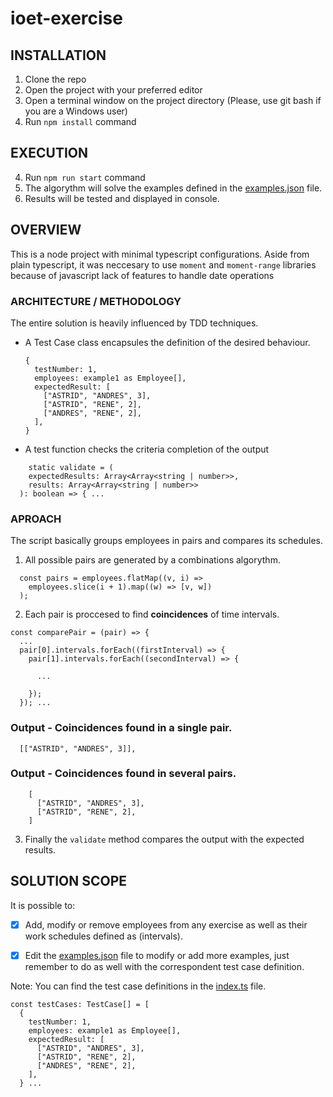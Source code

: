 # ioet-exercise

## INSTALLATION

1) Clone the repo
2) Open the project with your preferred editor
3) Open a terminal window on the project directory (Please, use git bash if you are a Windows user)
4) Run `npm install` command  

## EXECUTION

4) Run `npm run start` command
5) The algorythm will solve the examples defined in the [examples.json](./examples.json) file.
6) Results will be tested and displayed in console.

## OVERVIEW

This is a node project with minimal typescript configurations.
Aside from plain typescript, it was neccesary to use `moment` and `moment-range` libraries because of javascript lack of features to handle date operations

### ARCHITECTURE / METHODOLOGY

The entire solution is heavily influenced by TDD techniques. 

- A Test Case class encapsules the definition of the desired behaviour.
  ```
  {
    testNumber: 1,
    employees: example1 as Employee[],
    expectedResult: [
      ["ASTRID", "ANDRES", 3],
      ["ASTRID", "RENE", 2],
      ["ANDRES", "RENE", 2],
    ],
  }
  ```
- A test function checks the criteria completion of the output
```
    static validate = (
    expectedResults: Array<Array<string | number>>,
    results: Array<Array<string | number>>
  ): boolean => { ...
```

### APROACH
The script basically groups employees in pairs and compares its schedules. 

1) All possible pairs are generated by a combinations algorythm.

```
  const pairs = employees.flatMap((v, i) =>
    employees.slice(i + 1).map((w) => [v, w])
  );
```

2) Each pair is proccesed to find **coincidences** of time intervals.

```
const comparePair = (pair) => {
  ...
  pair[0].intervals.forEach((firstInterval) => {
    pair[1].intervals.forEach((secondInterval) => {
      
      ...
    
    });
  }); ...
```
### Output - Coincidences found in a single pair.
```
  [["ASTRID", "ANDRES", 3]],
```

### Output - Coincidences found in several pairs.
```
    [
      ["ASTRID", "ANDRES", 3],
      ["ASTRID", "RENE", 2],
    ]
```

3) Finally the ```validate``` method compares the output with the expected results. 

## SOLUTION SCOPE

It is possible to:

- [x] Add, modify or remove employees from any exercise as well as their work schedules defined as (intervals). 

- [x] Edit the [examples.json](./examples.json) file to modify or add more examples, 
just remember to do as well with the correspondent test case definition. 

Note: You can find the test case definitions in the [index.ts](./index.ts) file.

```
const testCases: TestCase[] = [
  {
    testNumber: 1,
    employees: example1 as Employee[],
    expectedResult: [
      ["ASTRID", "ANDRES", 3],
      ["ASTRID", "RENE", 2],
      ["ANDRES", "RENE", 2],
    ],
  } ...
```










